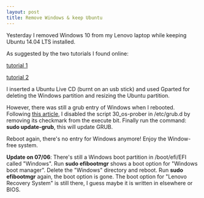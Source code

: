 ```yaml
---
layout: post
title: Remove Windows & keep Ubuntu
---
```

Yesterday I removed Windows 10 from my Lenovo laptop while keeping Ubuntu 14.04 LTS installed. 

As suggested by the two tutorials I found online:

[tutorial 1](http://lifehacker.com/how-to-uninstall-windows-or-linux-after-dual-booting-508710422)

[tutorial 2](https://www.pcsteps.com/330-delete-windows-linux-mint-ubuntu-dual-boot/)

I inserted a Ubuntu Live CD (burnt on an usb stick) and used Gparted for deleting the Windows partition and resizing the Ubuntu partition.

However, there was still a grub entry of Windows when I rebooted. Following [this article](https://linuxnorth.wordpress.com/2011/03/09/grub2-revisited/), I disabled the script 30_os-prober in /etc/grub.d by removing its checkmark from the execute bit. Finally run the command: **sudo update-grub**, this will update GRUB.

Reboot again, there's no entry for Windows anymore! Enjoy the Window-free system.


**Update on 07/06**:
There's still a Windows boot partition in /boot/efi/EFI called "Windows". Run **sudo efibootmgr** shows a boot option for "Windows boot manager". Delete the "Windows" directory and reboot. Run **sudo efibootmgr** again, the boot option is gone. The boot option for "Lenovo Recovery System" is still there, I guess maybe it is written in elsewhere or BIOS.

